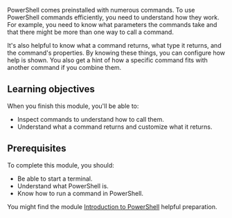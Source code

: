 PowerShell comes preinstalled with numerous commands. To use PowerShell commands efficiently, you need to understand how they work. For example, you need to know what parameters the commands take and that there might be more than one way to call a command. 

It's also helpful to know what a command returns, what type it returns, and the command's properties. By knowing these things, you can configure how help is shown. You also get a hint of how a specific command fits with another command if you combine them.

## Learning objectives

When you finish this module, you'll be able to:

- Inspect commands to understand how to call them.
- Understand what a command returns and customize what it returns. 

## Prerequisites

To complete this module, you should:

- Be able to start a terminal.
- Understand what PowerShell is. 
- Know how to run a command in PowerShell.

You might find the module [Introduction to PowerShell](/training/modules/introduction-to-powershell?azure-portal=true) helpful preparation.
